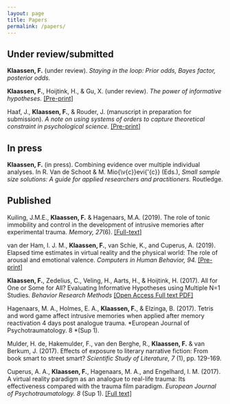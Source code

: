 ```yaml
---
layout: page
title: Papers
permalink: /papers/
---
```


## Under review/submitted
**Klaassen, F.** (under review). *Staying in the loop: Prior odds, Bayes factor, posterior odds.* 

**Klaassen, F.**, Hoijtink, H., & Gu, X. (under review). *The power of informative hypotheses.* [[Pre-print]](https://doi.org/10.17605/OSF.IO/D9EAJ)

Haaf, J., **Klaassen, F.**, & Rouder, J. (manuscript in preparation for submission). *A note on using systems of orders to capture theoretical constraint in psychological science.* [[Pre-print]](https://doi.org/10.31234/osf.io/a4xu9)

## In press
**Klaassen, F.** (in press). Combining evidence over multiple individual analyses. In R. Van de Schoot & M. Mio{\v{c}}evi{\'{c}} (Eds.), *Small sample size solutions: A guide for applied researchers and practitioners.* Routledge.

## Published 
Kuiling, J.M.E., **Klaassen, F.** & Hagenaars, M.A. (2019). The role of tonic immobility and control in the development of intrusive memories after experimental trauma. *Memory, 27*(6). [[Full-text]](https://doi.org/10.1080/09658211.2018.1564331)

van der Ham, I. J. M., **Klaassen, F.**, van Schie, K., and Cuperus, A. (2019). Elapsed time estimates in virtual reality and the physical world: The role of arousal and emotional valence. *Computers in Human Behavior, 94.* [[Pre-print]](https://doi.org/10.1016/j.chb.2019.01.005)

**Klaassen, F.**, Zedelius, C., Veling, H., Aarts, H., & Hoijtink, H. (2017). All for One or Some for All? Evaluating Informative Hypotheses using Multiple N=1 Studies. *Behavior Research Methods* [[Open Access Full text PDF]](https://doi.org/10.3758/s13428-017-0992-5)

Hagenaars, M. A., Holmes, E. A., **Klaassen, F.**, & Elzinga, B. (2017). Tetris and word game affect intrusive memories when applied after memory reactivation 4 days post analogue trauma. *European Journal of Psychotraumatology. 8 *(Sup 1).

Mulder, H. de, Hakemulder, F., van den Berghe, R., **Klaassen, F.** & van Berkum, J. (2017). Effects of exposure to literary narrative fiction: From book smart to street smart? *Scientific Study of Literature, 7* (1), pp. 129-169.

Cuperus, A. A., **Klaassen, F.**, Hagenaars, M. A., and Engelhard, I. M. (2017). A virtual reality paradigm as an analogue to real-life trauma: Its effectiveness compared with the trauma film paradigm. *European Journal of Psychotraumatology. 8* (Sup 1). [[Full text]](http://dx.doi.org/10.1080/20008198.2017.1338106)

